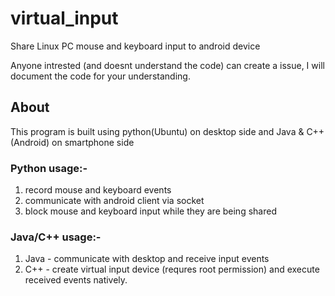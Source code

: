 # virtual_input
Share Linux PC mouse and keyboard input to android device

Anyone intrested (and doesnt understand the code) can create a issue,
I will document the code for your understanding.


## About
This program is built using python(Ubuntu) on desktop side
and Java & C++ (Android) on smartphone side

### Python usage:- 
1. record mouse and keyboard events
2. communicate with android client via socket
3. block mouse and keyboard input while they are being shared

### Java/C++ usage:-
1. Java - communicate with desktop and receive input events
2. C++ - create virtual input device (requres root permission) and execute received events natively.
